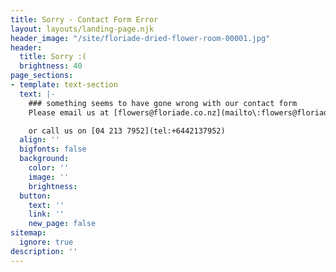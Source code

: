 ```yaml
---
title: Sorry - Contact Form Error
layout: layouts/landing-page.njk
header_image: "/site/floriade-dried-flower-room-00001.jpg"
header:
  title: Sorry :(
  brightness: 40
page_sections:
- template: text-section
  text: |-
    ### something seems to have gone wrong with our contact form
    Please email us at [flowers@floriade.co.nz](mailto\:flowers@floriade.co.nz\?subject\=Flowers%20Enquiry)

    or call us on [04 213 7952](tel:+6442137952)
  align: ''
  bigfonts: false
  background:
    color: ''
    image: ''
    brightness: 
  button:
    text: ''
    link: ''
    new_page: false
sitemap:
  ignore: true
description: ''
---
```

